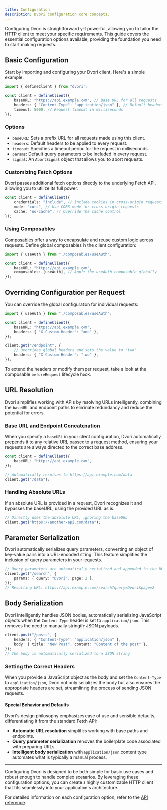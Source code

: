 ```yaml
---
title: Configuration
description: Dvori configuration core concepts.
---
```


Configuring Dvori is straightforward yet powerful, allowing you to tailor the HTTP client to meet your specific requirements. This guide covers the essential configuration options available, providing the foundation you need to start making requests.

## Basic Configuration

Start by importing and configuring your Dvori client. Here's a simple example:

```typescript
import { defineClient } from "dvori";

const client = defineClient({
    baseURL: "https://api.example.com", // Base URL for all requests
    headers: { "Content-Type": "application/json" }, // Default headers
    timeout: 5000, // Request timeout in milliseconds
});
```

### Options

-   `baseURL`: Sets a prefix URL for all requests made using this client.
-   `headers`: Default headers to be applied to every request.
-   `timeout`: Specifies a timeout period for the request in milliseconds.
-   `params`: Default query parameters to be included in every request.
-   `signal`: An `AbortSignal` object that allows you to abort requests.

### Customizing Fetch Options

Dvori passes additional fetch options directly to the underlying Fetch API, allowing you to utilize its full power:

```typescript
const client = defineClient({
    credentials: "include", // Include cookies in cross-origin requests
    mode: "cors", // Use CORS mode for cross-origin requests
    cache: "no-cache", // Override the cache control
});
```

### Using Composables

[Composables](/composables/intro/) offer a way to encapsulate and reuse custom logic across requests. Define global composables in the client configuration:

```typescript
import { useAuth } from "./composables/useAuth";

const client = defineClient({
    baseURL: "https://api.example.com",
    composables: [useAuth], // Apply the useAuth composable globally
});
```

## Overriding Configuration per Request

You can override the global configuration for individual requests:

```typescript
import { useAuth } from "./composables/useAuth";

const client = defineClient({
    baseURL: "https://api.example.com",
    headers: { "X-Custom-Header": "one" },
});

client.get("/endpoint", {
    // Overrides global headers and sets the value to 'two'
    headers: { "X-Custom-Header": "two" },
});
```

To extend the headers or modify them per request, take a look at the composable `beforeRequest` lifecycle hook.

## URL Resolution

Dvori simplifies working with APIs by resolving URLs intelligently, combining the `baseURL` and endpoint paths to eliminate redundancy and reduce the potential for errors.

### Base URL and Endpoint Concatenation

When you specify a `baseURL` in your client configuration, Dvori automatically prepends it to any relative URL passed to a request method, ensuring your requests are always directed to the correct base address.

```typescript
const client = defineClient({
    baseURL: "https://api.example.com",
});

// Automatically resolves to https://api.example.com/data
client.get("/data");
```

### Handling Absolute URLs

If an absolute URL is provided in a request, Dvori recognizes it and bypasses the baseURL, using the provided URL as is.

```typescript
// Directly uses the absolute URL, ignoring the baseURL
client.get("https://another-api.com/data");
```

## Parameter Serialization

Dvori automatically serializes query parameters, converting an object of key-value pairs into a URL-encoded string. This feature simplifies the inclusion of query parameters in your requests.

```typescript
// Query parameters are automatically serialized and appended to the URL
client.get("/search", {
    params: { query: "Dvori", page: 2 },
});
// Resulting URL: https://api.example.com/search?query=Dvori&page=2
```

## Body Serialization

Dvori intelligently handles JSON bodies, automatically serializing JavaScript objects when the `Content-Type` header is set to `application/json`. This removes the need to manually stringify JSON payloads.

```typescript
client.post("/posts", {
    headers: { "Content-Type": "application/json" },
    body: { title: "New Post", content: "Content of the post" },
});
// The body is automatically serialized to a JSON string
```

### Setting the Correct Headers

When you provide a JavaScript object as the body and set the `Content-Type` to `application/json`, Dvori not only serializes the body but also ensures the appropriate headers are set, streamlining the process of sending JSON requests.

#### Special Behavior and Defaults

Dvori's design philosophy emphasizes ease of use and sensible defaults, differentiating it from the standard Fetch API:

-   **Automatic URL resolution** simplifies working with base paths and endpoints.
-   **Query parameter serialization** removes the boilerplate code associated with preparing URLs.
-   **Intelligent body serialization** with `application/json` content type automates what is typically a manual process.

---

Configuring Dvori is designed to be both simple for basic use cases and robust enough to handle complex scenarios. By leveraging these configuration options, you can create a highly customizable HTTP client that fits seamlessly into your application's architecture.

For detailed information on each configuration option, refer to the [API reference](#).
